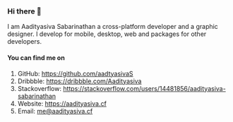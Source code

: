 ### Hi there 👋
I am Aadityasiva Sabarinathan a cross-platform developer and a graphic designer. I develop for mobile, desktop, web and packages for other developers.

#### You can find me on
1. GitHub: https://github.com/aadtyasivaS
2. Dribbble: https://dribbble.com/Aadityasiva
3. Stackoverflow: https://stackoverflow.com/users/14481856/aadityasiva-sabarinathan
4. Website: https://aadityasiva.cf
5. Email: me@aadityasiva.cf

